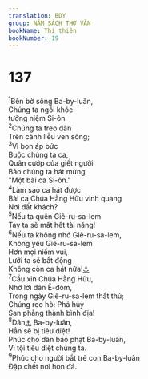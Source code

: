 ```yaml
---
translation: BDY
group: NĂM SÁCH THƠ VĂN
bookName: Thi thiên 
bookNumber: 19
---
```


<div class="title"><h1>137</h1></div>
<span class="verse thi_137_1"><sup>1</sup>Bên bờ sông Ba-by-luân,<br/>Chúng ta ngồi khóc<br/>tưởng niệm Si-ôn<br/></span>
<span class="verse thi_137_2"><sup>2</sup>Chúng ta treo đàn<br/>Trên cành liễu ven sông;<br/></span>
<span class="verse thi_137_3"><sup>3</sup>Vì bọn áp bức<br/>Buộc chúng ta ca,<br/>Quân cướp của giết người<br/>Bảo chúng ta hát mừng<br/>&#34;Một bài ca Si-ôn.&#34;<br/></span>
<span class="verse thi_137_4"><sup>4</sup>Làm sao ca hát được<br/>Bài ca Chúa Hằng Hữu vinh quang<br/>Nơi đất khách?<br/></span>
<span class="verse thi_137_5"><sup>5</sup>Nếu ta quên Giê-ru-sa-lem<br/>Tay ta sẽ mất hết tài năng!<br/></span>
<span class="verse thi_137_6"><sup>6</sup>Nếu ta không nhớ Giê-ru-sa-lem,<br/>Không yêu Giê-ru-sa-lem<br/>Hơn mọi niềm vui,<br/>Lưỡi ta sẽ bất động<br/>Không còn ca hát nữa!<a href="#" data-toggle="tooltip" data-placement="bottom" title="Nt dính nơi khẩu cái">⚓</a><br/></span>
<span class="verse thi_137_7"><sup>7</sup>Cầu xin Chúa Hằng Hữu,<br/>Nhớ lời dân Ê-đôm,<br/>Trong ngày Giê-ru-sa-lem thất thủ;<br/>Chúng reo hò: Phá hủy<br/>San phẳng thành bình địa!<br/></span>
<span class="verse thi_137_8"><sup>8</sup>Dân<a href="#" data-toggle="tooltip" data-placement="bottom" title="Nt con gái">⚓</a> Ba-by-luân,<br/>Hẳn sẽ bị tiêu diệt!<br/>Phúc cho dân báo phạt Ba-by-luân,<br/>Vì tội tiêu diệt chúng ta.<br/></span>
<span class="verse thi_137_9"><sup>9</sup>Phúc cho người bắt trẻ con Ba-by-luân<br/>Đập chết nơi hòn đá.</span>
